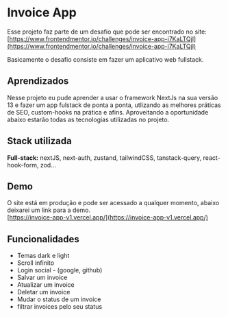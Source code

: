
# Invoice App

Esse projeto faz parte de um desafio que pode ser encontrado no site: [https://www.frontendmentor.io/challenges/invoice-app-i7KaLTQjl](https://www.frontendmentor.io/challenges/invoice-app-i7KaLTQjl)

Basicamente o desafio consiste em fazer um aplicativo web fullstack.
## Aprendizados

Nesse projeto eu pude aprender a usar o framework NextJs na sua versão 13 e fazer um app fulstack de ponta a ponta, utlizando as melhores práticas de SEO, custom-hooks na prática e afins. Aproveitando a oportunidade abaixo estarão todas as tecnologias utilizadas no projeto.

## Stack utilizada

**Full-stack:** nextJS, next-auth, zustand, tailwindCSS, tanstack-query, react-hook-form, zod...



## Demo

O site está em produção e pode ser acessado a qualquer momento, abaixo deixarei um link para a demo.
<br/>
[https://invoice-app-v1.vercel.app/](https://invoice-app-v1.vercel.app/)

## Funcionalidades

- Temas dark e light
- Scroll infinito
- Login social - (google, github)
- Salvar um invoice
- Atualizar um invoice
- Deletar um invoice
- Mudar o status de um invoice
- filtrar invoices pelo seu status


